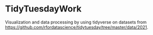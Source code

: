# TidyTuesdayWork

Visualization and data processing by using tidyverse on datasets from https://github.com/rfordatascience/tidytuesday/tree/master/data/2021.
